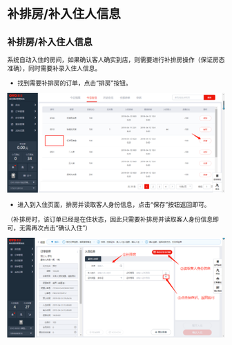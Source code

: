 # 补排房/补入住人信息

## 补排房/补入住人信息

系统自动入住的房间，如果确认客人确实到店，则需要进行补排房操作（保证房态准确），同时需要补录入住人信息。

* 找到需要补排房的订单，点击“排房”按钮。

![](../../../.gitbook/assets/image%20%28691%29.png)

* 进入到入住页面，排房并读取客人身份信息，点击“保存”按钮返回即可。

（补排房时，该订单已经是在住状态，因此只需要补排房并读取客人身份信息即可，无需再次点击“确认入住”）

![](../../../.gitbook/assets/image%20%28270%29.png)

